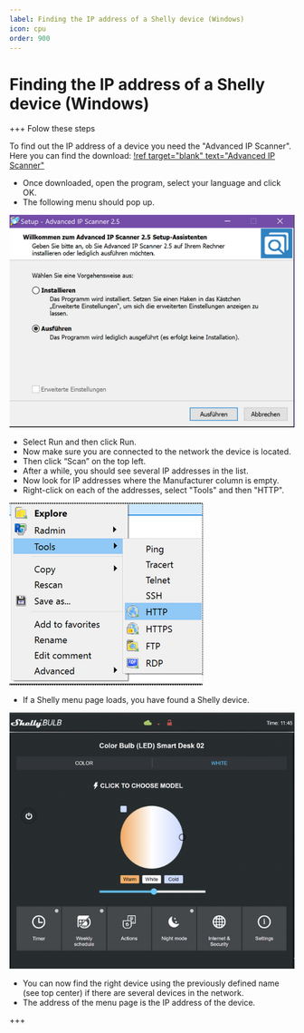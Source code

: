 ```yaml
---
label: Finding the IP address of a Shelly device (Windows)
icon: cpu
order: 900
---
```

# Finding the IP address of a Shelly device (Windows)

+++ Folow these steps

To find out the IP address of a device you need the "Advanced IP Scanner".
Here you can find the download:
[!ref target="blank" text="Advanced IP Scanner"](https://www.advanced-ip-scanner.com/)

- Once downloaded, open the program, select your language and click OK.
- The following menu should pop up.

![](/images/advanced_ip_scanner-setup.png)

- Select Run and then click Run.
- Now make sure you are connected to the network the device is located.
- Then click “Scan” on the top left.
- After a while, you should see several IP addresses in the list.
- Now look for IP addresses where the Manufacturer column is empty.
- Right-click on each of the addresses, select "Tools" and then "HTTP".

![](/images/advanced_ip_scanner-http.png)

- If a Shelly menu page loads, you have found a Shelly device.

![Here is an example of a Shelly Color Bulb menu page.](/images/advanced_ip_scanner-shelly_page.png)

- You can now find the right device using the previously defined name (see top center) if there are several devices in the network.
- The address of the menu page is the IP address of the device.

+++